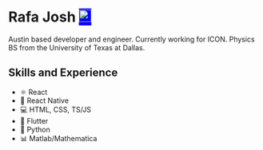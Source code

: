 <style>
  a {
    color:blue;
  }
</style>

# Rafa Josh <a href="https://linkedin.com/in/rafael-josh-261552153" style="background-color:blue"  target="blank"><img  src="https://cdn.jsdelivr.net/npm/simple-icons@3.0.1/icons/linkedin.svg" alt="rafael-josh-261552153" height="25" width="25"  /></a>

Austin based developer and engineer. Currently working for ICON. Physics BS from the University of Texas at Dallas.

## Skills and Experience
* ⚛ React
* 📱 React Native
* 💻 HTML, CSS, TS/JS
* 🌌 Flutter
* 🐍 Python
* 📊 Matlab/Mathematica





</p>


